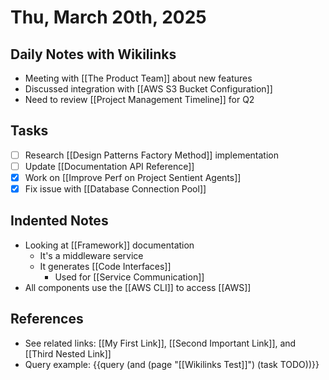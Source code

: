 # Thu, March 20th, 2025

## Daily Notes with Wikilinks

- Meeting with [[The Product Team]] about new features
- Discussed integration with [[AWS S3 Bucket Configuration]] 
- Need to review [[Project Management Timeline]] for Q2

## Tasks
- [ ] Research [[Design Patterns Factory Method]] implementation
- [ ] Update [[Documentation API Reference]]
- [x] Work on [[Improve Perf on Project Sentient Agents]]
- [x] Fix issue with [[Database Connection Pool]]

## Indented Notes
- Looking at [[Framework]] documentation
	- It's a middleware service
	- It generates [[Code Interfaces]]
		- Used for [[Service Communication]]
- All components use the [[AWS CLI]] to access [[AWS]]

## References
- See related links: [[My First Link]], [[Second Important Link]], and [[Third Nested Link]]
- Query example: {{query (and (page "[[Wikilinks Test]]") (task TODO))}} 